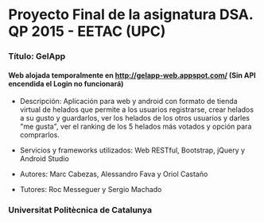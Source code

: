 # Proyecto Final de la asignatura DSA. QP 2015 - EETAC (UPC)

### Título: GelApp 
#### Web alojada temporalmente en http://gelapp-web.appspot.com/ (Sin API encendida el Login no funcionará)
* Descripción: Aplicación para web y android con formato de tienda virtual de helados
que permite a los usuarios registrarse, crear helados a su gusto y guardarlos, 
ver los helados de los otros usuarios y darles "me gusta", ver el ranking de los
5 helados más votados y opción para comprarlos.

* Servicios y frameworks utilizados: Web RESTful, Bootstrap, jQuery y Android Studio

* Autores: Marc Cabezas, Alessandro Fava y Oriol Castaño

* Tutores: Roc Messeguer y Sergio Machado

### Universitat Politècnica de Catalunya

